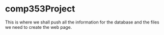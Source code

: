 # comp353Project

This is where we shall push all the information for the database and the files we need to create the web page.
